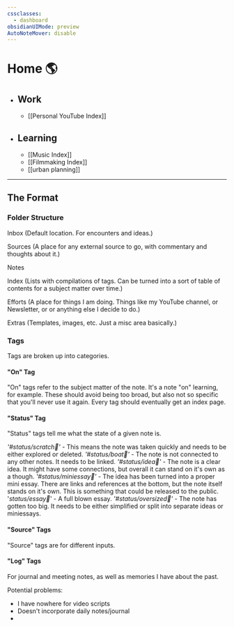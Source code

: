 ```yaml
---
cssclasses:
  - dashboard
obsidianUIMode: preview
AutoNoteMover: disable
---
```



# Home 🌎

- ## Work
	- [[Personal YouTube Index]]
- ## Learning
	- [[Music Index]] 
	- [[Filmmaking Index]]
	- [[urban planning]]

---

## The Format

### Folder Structure

Inbox (Default location. For encounters and ideas.)

Sources (A place for any external source to go, with commentary and thoughts about it.)

Notes 

Index (Lists with compilations of tags. Can be turned into a sort of table of contents for a subject matter over time.)

Efforts (A place for things I am doing. Things like my YouTube channel, or Newsletter, or or anything else I decide to do.)

Extras (Templates, images, etc. Just a misc area basically.)

### Tags
Tags are broken up into categories.

#### "On" Tag
"On" tags refer to the subject matter of the note. It's a note "on" learning, for example.
These should avoid being too broad, but also not so specific that you'll never use it again.
Every tag should eventually get an index page. 

#### "Status" Tag
"Status" tags tell me what the state of a given note is.

*'#status/scratch📝'* - This means the note was taken quickly and needs to be either explored or deleted.
*'#status/boat🚤'* - The note is not connected to any other notes. It needs to be linked.
*'#status/idea🌱'* - The note is a clear idea. It might have some connections, but overall it can stand on it's own as a though.
*'#status/miniessay📓'* - The idea has been turned into a proper mini essay. There are links and references at the bottom, but the note itself stands on it's own. This is something that could be released to the public.
'*status/essay📜*' - A full blown essay.
*'#status/oversized🚛'* - The note has gotten too big. It needs to be either simplified or split into separate ideas or miniessays.

#### "Source" Tags
"Source" tags are for different inputs.


#### "Log" Tags
For journal and meeting notes, as well as memories I have about the past.




Potential problems:
- I have nowhere for video scripts
- Doesn't incorporate daily notes/journal
- 






